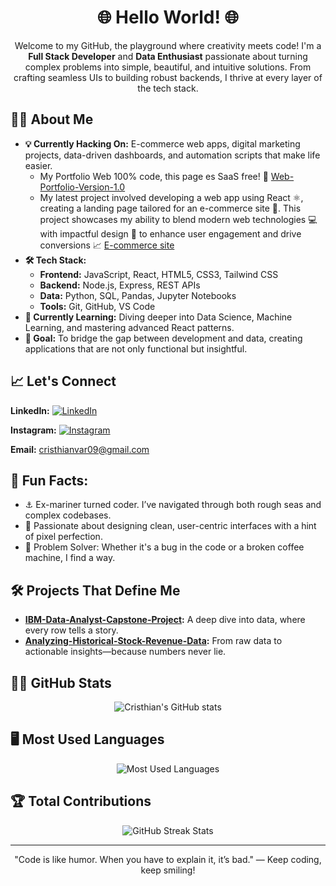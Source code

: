 <h1 align="center">🌐 Hello World! 🌐</h1>

<p align="center">
  Welcome to my GitHub, the playground where creativity meets code! I'm a <strong>Full Stack Developer</strong> and <strong>Data Enthusiast</strong> passionate about turning complex problems into simple, beautiful, and intuitive solutions. From crafting seamless UIs to building robust backends, I thrive at every layer of the tech stack.
</p>

<h2>🧑‍💻 About Me</h2>

<ul style= text-indent: -10px>
  <li style= text-indent: -10px><strong>💡 Currently Hacking On:</strong> E-commerce web apps, digital marketing projects, data-driven dashboards, and automation scripts that make life easier.<br>
    <ul>
      <li>My Portfolio Web 100% code, this page es SaaS free! 🚫 <a href="https://cristhianvargasvertiz.github.io/Web-Portfolio-Version-1.0/">Web-Portfolio-Version-1.0</a>
      </li>
      <li>My latest project involved developing a web app using React ⚛️, creating a landing page tailored for an e-commerce site 🛒. This project showcases my ability to blend modern web technologies 💻 with impactful design 🎨 to enhance user engagement and drive conversions 📈 <a href="https://cristhianvargasvertiz.github.io/e-plantShopping/">E-commerce site</a>
      </li>
    </ul>
  </li>
  
  <li><strong>🛠️ Tech Stack:</strong>
    <ul>
      <li><strong>Frontend:</strong> JavaScript, React, HTML5, CSS3, Tailwind CSS</li>
      <li><strong>Backend:</strong> Node.js, Express, REST APIs</li>
      <li><strong>Data:</strong> Python, SQL, Pandas, Jupyter Notebooks</li>
      <li><strong>Tools:</strong> Git, GitHub, VS Code</li>
    </ul>
  </li>
  <li><strong>🌱 Currently Learning:</strong> Diving deeper into Data Science, Machine Learning, and mastering advanced React patterns.</li>
  <li><strong>🎯 Goal:</strong> To bridge the gap between development and data, creating applications that are not only functional but insightful.</li>
</ul>

<h2>📈 Let's Connect</h2>
<p>
  <strong>LinkedIn:</strong> <a href="https://www.linkedin.com/in/cristhianvargasvertiz">
  <img src="https://camo.githubusercontent.com/bbd5a3be2124528ab2064d49356ed845b5f9a05fc79c603e25c76c6601e28b67/68747470733a2f2f696d672e736869656c64732e696f2f62616467652f4c696e6b6564496e2d2532333030373742352e7376673f6c6f676f3d6c696e6b6564696e266c6f676f436f6c6f723d7768697465" alt="LinkedIn" data-canonical-src="https://img.shields.io/badge/LinkedIn-%230077B5.svg?logo=linkedin&amp;logoColor=white" style="max-width: 100%;"></a> <br>

  <strong>Instagram:</strong> <a href="https://www.instagram.com/cristhianvar09">
  <img src="https://camo.githubusercontent.com/c8bd82d89314e366e096370c91aa3551ed65626c3da39b485720548d873d241f/68747470733a2f2f696d672e736869656c64732e696f2f62616467652f496e7374616772616d2d2532334534343035462e7376673f6c6f676f3d496e7374616772616d266c6f676f436f6c6f723d7768697465" alt="Instagram" data-canonical-src="https://img.shields.io/badge/Instagram-%23E4405F.svg?logo=Instagram&amp;logoColor=white" style="max-width: 100%;"></a>
  
  <strong>Email:</strong> <a href="mailto:cristhianvar09@gmail.com">cristhianvar09@gmail.com</a>
</p>

<h2>🧠 Fun Facts:</h2>
<ul>
  <li>⚓ Ex-mariner turned coder. I’ve navigated through both rough seas and complex codebases.</li>
  <li>🎨 Passionate about designing clean, user-centric interfaces with a hint of pixel perfection.</li>
  <li>🧩 Problem Solver: Whether it's a bug in the code or a broken coffee machine, I find a way.</li>
</ul>

<h2>🛠️ Projects That Define Me</h2>
<ul>
  <li><strong><a href="https://github.com/cristhianvargasvertiz/IBM-Data-Analyst-Capstone-Project">IBM-Data-Analyst-Capstone-Project</a>:</strong> A deep dive into data, where every row tells a story.</li>
  <li><strong><a href="https://github.com/cristhianvargasvertiz/Analyzing-Historical-Stock-Revenue-Data-and-Building-a-Dashboard">Analyzing-Historical-Stock-Revenue-Data</a>:</strong> From raw data to actionable insights—because numbers never lie.</li>
</ul>

<h2>🧑‍🚀 GitHub Stats</h2>
<p align="center">
  <img src="https://github-readme-stats.vercel.app/api?username=cristhianvargasvertiz&show_icons=true&theme=radical" alt="Cristhian's GitHub stats">
</p>

<h2>🖥️ Most Used Languages</h2>
<p align="center">
  <img src="https://github-readme-stats.vercel.app/api/top-langs/?username=cristhianvargasvertiz&layout=compact&theme=radical" alt="Most Used Languages">
</p>

<h2>🏆 Total Contributions</h2>
<p align="center">
  <img src="https://github-readme-streak-stats.herokuapp.com/?user=cristhianvargasvertiz&theme=radical" alt="GitHub Streak Stats">
</p>

<hr>

<p align="center">
  "Code is like humor. When you have to explain it, it’s bad." — Keep coding, keep smiling!
</p>
